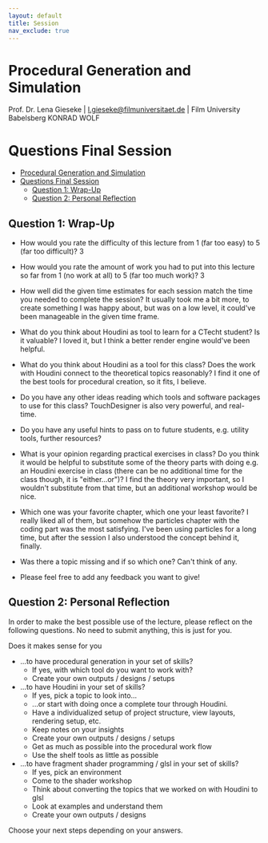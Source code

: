 ```yaml
---
layout: default
title: Session
nav_exclude: true
---
```


# Procedural Generation and Simulation

Prof. Dr. Lena Gieseke \| l.gieseke@filmuniversitaet.de \| Film University Babelsberg KONRAD WOLF


# Questions Final Session

* [Procedural Generation and Simulation](#procedural-generation-and-simulation)
* [Questions Final Session](#questions-final-session)
    * [Question 1: Wrap-Up](#question-1-wrap-up)
    * [Question 2: Personal Reflection](#question-2-personal-reflection)

## Question 1: Wrap-Up

* How would you rate the difficulty of this lecture from 1 (far too easy) to 5 (far too difficult)?
      3
* How would you rate the amount of work you had to put into this lecture so far from 1 (no work at all) to 5 (far too much work)?
      3
* How well did the given time estimates for each session match the time you needed to complete the session?
      It usually took me a bit more, to create something I was happy about, but was on a low level, it could've been manageable in the given time frame.
* What do you think about Houdini as tool to learn for a CTecht student? Is it valuable?
      I loved it, but I think a better render engine would've been helpful.
* What do you think about Houdini as a tool for this class? Does the work with Houdini connect to the theoretical topics reasonably?
      I find it one of the best tools for procedural creation, so it fits, I believe.
* Do you have any other ideas reading which tools and software packages to use for this class?
      TouchDesigner is also very powerful, and real-time.
* Do you have any useful hints to pass on to future students, e.g. utility tools, further resources?

* What is your opinion regarding practical exercises in class? Do you think it would be helpful to substitute some of the theory parts with doing e.g. an Houdini exercise in class (there can be no additional time for the class though, it is "either...or")?
      I find the theory very important, so I wouldn't substitute from that time, but an additional workshop would be nice. 
* Which one was your favorite chapter, which one your least favorite?
      I really liked all of them, but somehow the particles chapter with the coding part was the most satisfying. I've been using particles for a long time, but after the session I also understood the concept behind it, finally.
* Was there a topic missing and if so which one?
      Can't think of any.
* Please feel free to add any feedback you want to give!


## Question 2: Personal Reflection

In order to make the best possible use of the lecture, please reflect on the following questions. No need to submit anything, this is just for you.

Does it makes sense for you

* ...to have procedural generation in your set of skills?
    * If yes, with which tool do you want to work with?
    * Create your own outputs / designs / setups
* ...to have Houdini in your set of skills?
    * If yes, pick a topic to look into...
    * ...or start with doing once a complete tour through Houdini.
    * Have a individualized setup of project structure, view layouts, rendering setup, etc.
    * Keep notes on your insights
    * Create your own outputs / designs / setups
    * Get as much as possible into the procedural work flow
    * Use the shelf tools as little as possible 
* ...to have fragment shader programming / glsl in your set of skills?
    * If yes, pick an environment
    * Come to the shader workshop
    * Think about converting the topics that we worked on with Houdini to glsl
    * Look at examples and understand them
    * Create your own outputs / designs

Choose your next steps depending on your answers.
